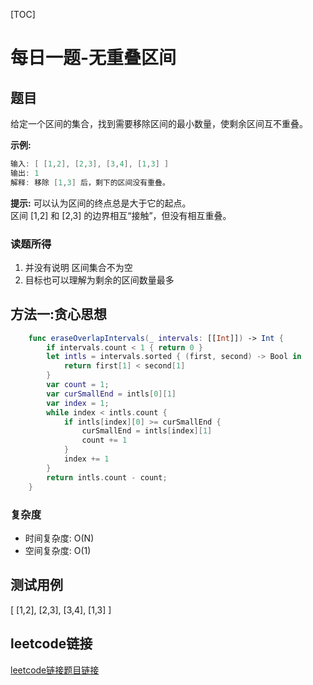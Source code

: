 [TOC]

# 每日一题-无重叠区间

## 题目
给定一个区间的集合，找到需要移除区间的最小数量，使剩余区间互不重叠。  

**示例:**  
```java
输入: [ [1,2], [2,3], [3,4], [1,3] ]
输出: 1
解释: 移除 [1,3] 后，剩下的区间没有重叠。
```

**提示:**
可以认为区间的终点总是大于它的起点。  
区间 [1,2] 和 [2,3] 的边界相互“接触”，但没有相互重叠。  

### 读题所得
1. 并没有说明 区间集合不为空
2. 目标也可以理解为剩余的区间数量最多

## 方法一:贪心思想
```swift
    func eraseOverlapIntervals(_ intervals: [[Int]]) -> Int {
        if intervals.count < 1 { return 0 }
        let intls = intervals.sorted { (first, second) -> Bool in
            return first[1] < second[1]
        }
        var count = 1;
        var curSmallEnd = intls[0][1]
        var index = 1;
        while index < intls.count {
            if intls[index][0] >= curSmallEnd {
                curSmallEnd = intls[index][1]
                count += 1
            }
            index += 1
        }
        return intls.count - count;
    }
```
### 复杂度
* 时间复杂度: O(N)
* 空间复杂度: O(1)

## 测试用例
[ [1,2], [2,3], [3,4], [1,3] ]  
## leetcode链接
[leetcode链接题目链接](https://leetcode-cn.com/problems/non-overlapping-intervals/)  
